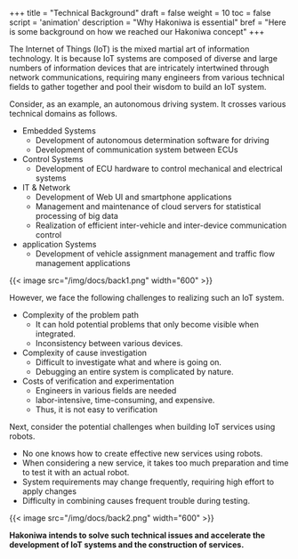 +++
title = "Technical Background"
draft = false
weight = 10
toc = false
script = 'animation'
description = "Why Hakoniwa is essential"
bref = "Here is some background on how we reached our Hakoniwa concept"
+++

The Internet of Things (IoT) is the mixed martial art of information technology.
It is because IoT systems are composed of diverse and large numbers of information devices that are intricately intertwined through network communications, requiring many engineers from various technical fields to gather together and pool their wisdom to build an IoT system.

Consider, as an example, an autonomous driving system. 
It crosses various technical domains as follows.
- Embedded Systems
  - Development of autonomous determination software for driving
  - Development of communication system between ECUs
- Control Systems
  - Development of ECU hardware to control mechanical and electrical systems
- IT & Network
  - Development of Web UI and smartphone applications
  - Management and maintenance of cloud servers for statistical processing of big data
  - Realization of efficient inter-vehicle and inter-device communication control
- application Systems
  - Development of vehicle assignment management and traffic flow management applications

{{< image src="/img/docs/back1.png" width="600" >}}

However, we face the following challenges to realizing such an IoT system.
- Complexity of the problem path
  - It can hold potential problems that only become visible when integrated.
  - Inconsistency between various devices.
- Complexity of cause investigation 
  - Difficult to investigate what and where is going on.
  - Debugging an entire system is complicated by nature.
- Costs of verification and experimentation
  - Engineers in various fields are needed
  - labor-intensive, time-consuming, and expensive.
  - Thus, it is not easy to verification

Next, consider the potential challenges when building IoT services using robots.
- No one knows how to create effective new services using robots.
- When considering a new service, it takes too much preparation and time to test it with an actual robot.
- System requirements may change frequently, requiring high effort to apply changes
- Difficulty in combining causes frequent trouble during testing.

{{< image src="/img/docs/back2.png" width="600" >}}

**Hakoniwa intends to solve such technical issues and accelerate the development of IoT systems and the construction of services.**